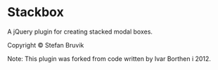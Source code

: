 Stackbox
========

A jQuery plugin for creating stacked modal boxes.



Copyright © Stefan Bruvik

Note: This plugin was forked from code written by Ivar Borthen i 2012.
